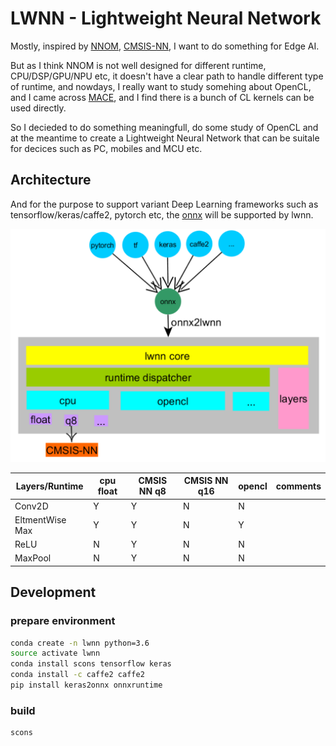 # LWNN - Lightweight Neural Network

Mostly, inspired by [NNOM](https://github.com/majianjia/nnom), [CMSIS-NN](https://github.com/ARM-software/CMSIS_5/tree/develop/CMSIS/NN), I want to do something for Edge AI.

But as I think NNOM is not well designed for different runtime, CPU/DSP/GPU/NPU etc, it doesn't have a clear path to handle different type of runtime, and nowdays, I really want to study somehing about OpenCL, and I came across [MACE](https://github.com/XiaoMi/mace/tree/master/mace/ops/opencl/cl), and I find there is a bunch of CL kernels can be used directly.

So I decieded to do something meaningfull, do some study of OpenCL and at the meantime to create a Lightweight Neural Network that can be suitale for decices such as PC, mobiles and MCU etc.

## Architecture

And for the purpose to support variant Deep Learning frameworks such as tensorflow/keras/caffe2, pytorch etc, the [onnx](https://onnx.ai/) will be supported by lwnn.

![arch](docs/arch.png)

| Layers/Runtime | cpu float | CMSIS NN q8 | CMSIS NN q16 | opencl | comments |
| - | - | - | - | - | - |
| Conv2D | Y | Y | N | N | |
| EltmentWise Max | Y | Y | N | Y | |
| ReLU | N | Y | N | N | |
| MaxPool | N | Y | N | N | |

## Development

### prepare environment
```sh
conda create -n lwnn python=3.6
source activate lwnn
conda install scons tensorflow keras 
conda install -c caffe2 caffe2
pip install keras2onnx onnxruntime
```

### build

```sh
scons
```
